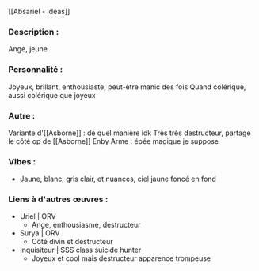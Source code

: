 [[Absariel - Ideas]]

### Description :
Ange, jeune

### Personnalité :
Joyeux, brillant, enthousiaste, peut-être manic des fois
Quand colérique, aussi colérique que joyeux

### Autre :
Variante d'[[Asborne]] : de quel manière idk
Très très destructeur, partage le côté op de [[Asborne]]
Enby
Arme : épée magique je suppose

### Vibes :
- Jaune, blanc, gris clair, et nuances, ciel jaune foncé en fond

### Liens à d'autres œuvres :
- Uriel | ORV
	- Ange, enthousiasme, destructeur
- Surya | ORV
	- Côté divin et destructeur
- Inquisiteur | SSS class suicide hunter
	- Joyeux et cool mais destructeur apparence trompeuse